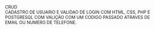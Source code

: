 CRUD  
CADASTRO DE USUARIO E VALIDAO DE LOGIN COM HTML, CSS, PHP E POSTGRESQL COM VALIÇÃO COM UM CODIGO PASSADO ATRAVES DE EMAIL OU NUMERO DE TELEFONE.
